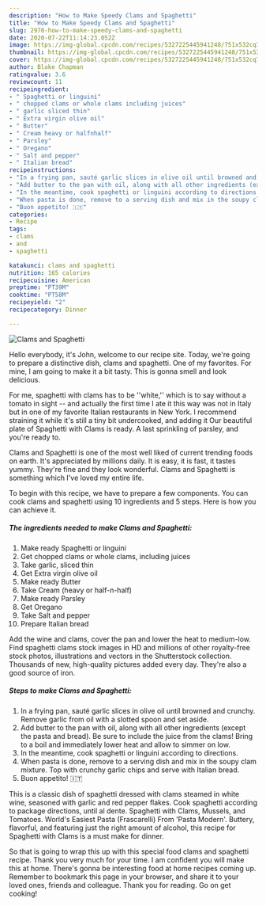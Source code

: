 ```yaml
---
description: "How to Make Speedy Clams and Spaghetti"
title: "How to Make Speedy Clams and Spaghetti"
slug: 2970-how-to-make-speedy-clams-and-spaghetti
date: 2020-07-22T11:14:23.052Z
image: https://img-global.cpcdn.com/recipes/5327225445941248/751x532cq70/clams-and-spaghetti-recipe-main-photo.jpg
thumbnail: https://img-global.cpcdn.com/recipes/5327225445941248/751x532cq70/clams-and-spaghetti-recipe-main-photo.jpg
cover: https://img-global.cpcdn.com/recipes/5327225445941248/751x532cq70/clams-and-spaghetti-recipe-main-photo.jpg
author: Blake Chapman
ratingvalue: 3.6
reviewcount: 11
recipeingredient:
- " Spaghetti or linguini"
- " chopped clams or whole clams including juices"
- " garlic sliced thin"
- " Extra virgin olive oil"
- " Butter"
- " Cream heavy or halfnhalf"
- " Parsley"
- " Oregano"
- " Salt and pepper"
- " Italian bread"
recipeinstructions:
- "In a frying pan, sauté garlic slices in olive oil until browned and crunchy. Remove garlic from oil with a slotted spoon and set aside."
- "Add butter to the pan with oil, along with all other ingredients (except the pasta and bread). Be sure to include the juice from the clams! Bring to a boil and immediately lower heat and allow to simmer on low."
- "In the meantime, cook spaghetti or linguini according to directions."
- "When pasta is done, remove to a serving dish and mix in the soupy clam mixture. Top with crunchy garlic chips and serve with Italian bread."
- "Buon appetito! 🇮🇹"
categories:
- Recipe
tags:
- clams
- and
- spaghetti

katakunci: clams and spaghetti 
nutrition: 165 calories
recipecuisine: American
preptime: "PT39M"
cooktime: "PT58M"
recipeyield: "2"
recipecategory: Dinner

---
```



![Clams and Spaghetti](https://img-global.cpcdn.com/recipes/5327225445941248/751x532cq70/clams-and-spaghetti-recipe-main-photo.jpg)

Hello everybody, it's John, welcome to our recipe site. Today, we're going to prepare a distinctive dish, clams and spaghetti. One of my favorites. For mine, I am going to make it a bit tasty. This is gonna smell and look delicious.

For me, spaghetti with clams has to be &#39;&#39;white,&#39;&#39; which is to say without a tomato in sight -- and actually the first time I ate it this way was not in Italy but in one of my favorite Italian restaurants in New York. I recommend straining it while it&#39;s still a tiny bit undercooked, and adding it Our beautiful plate of Spaghetti with Clams is ready. A last sprinkling of parsley, and you&#39;re ready to.

Clams and Spaghetti is one of the most well liked of current trending foods on earth. It's appreciated by millions daily. It is easy, it is fast, it tastes yummy. They're fine and they look wonderful. Clams and Spaghetti is something which I've loved my entire life.


To begin with this recipe, we have to prepare a few components. You can cook clams and spaghetti using 10 ingredients and 5 steps. Here is how you can achieve it.

<!--inarticleads1-->

##### The ingredients needed to make Clams and Spaghetti:

1. Make ready  Spaghetti or linguini
1. Get  chopped clams or whole clams, including juices
1. Take  garlic, sliced thin
1. Get  Extra virgin olive oil
1. Make ready  Butter
1. Take  Cream (heavy or half-n-half)
1. Make ready  Parsley
1. Get  Oregano
1. Take  Salt and pepper
1. Prepare  Italian bread


Add the wine and clams, cover the pan and lower the heat to medium-low. Find spaghetti clams stock images in HD and millions of other royalty-free stock photos, illustrations and vectors in the Shutterstock collection. Thousands of new, high-quality pictures added every day. They&#39;re also a good source of iron. 

<!--inarticleads2-->

##### Steps to make Clams and Spaghetti:

1. In a frying pan, sauté garlic slices in olive oil until browned and crunchy. Remove garlic from oil with a slotted spoon and set aside.
1. Add butter to the pan with oil, along with all other ingredients (except the pasta and bread). Be sure to include the juice from the clams! Bring to a boil and immediately lower heat and allow to simmer on low.
1. In the meantime, cook spaghetti or linguini according to directions.
1. When pasta is done, remove to a serving dish and mix in the soupy clam mixture. Top with crunchy garlic chips and serve with Italian bread.
1. Buon appetito! 🇮🇹


This is a classic dish of spaghetti dressed with clams steamed in white wine, seasoned with garlic and red pepper flakes. Cook spaghetti according to package directions, until al dente. Spaghetti with Clams, Mussels, and Tomatoes. World&#39;s Easiest Pasta (Frascarelli) From &#39;Pasta Modern&#39;. Buttery, flavorful, and featuring just the right amount of alcohol, this recipe for Spaghetti with Clams is a must make for dinner. 

So that is going to wrap this up with this special food clams and spaghetti recipe. Thank you very much for your time. I am confident you will make this at home. There's gonna be interesting food at home recipes coming up. Remember to bookmark this page in your browser, and share it to your loved ones, friends and colleague. Thank you for reading. Go on get cooking!
